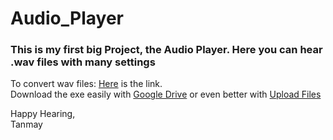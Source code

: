 # Audio_Player

### This is my first big Project, the Audio Player. Here you can hear .wav files with many settings

To convert wav files: [Here](https://audio.online-convert.com/convert-to-wav) is the link.<br>
Download the exe easily with [Google Drive](https://drive.google.com/file/d/1RefoHiS5quSudyIYyduFRoyScvkE1_Sk/view?usp=sharing) or even better with [Upload Files](https://ufile.io/cp204pwi)

Happy Hearing,<br>
Tanmay
